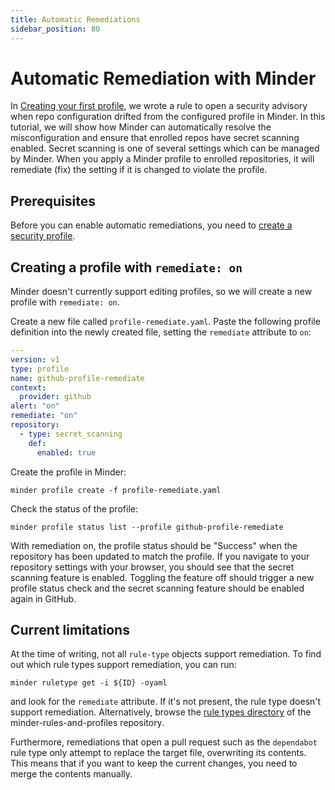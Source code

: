 ```yaml
---
title: Automatic Remediations
sidebar_position: 80
---
```


# Automatic Remediation with Minder

In [Creating your first profile](./first_profile.md), we wrote a rule to open a
security advisory when repo configuration drifted from the configured profile
in Minder.  In this tutorial, we will show how Minder can automatically
resolve the misconfiguration and ensure that enrolled repos have secret
scanning enabled.  Secret scanning is one of several settings which can be
managed by Minder.  When you apply a Minder profile to enrolled repositories,
it will remediate (fix) the setting if it is changed to violate the profile.

## Prerequisites

Before you can enable automatic remediations, you need to [create a security profile](first_profile).

## Creating a profile with `remediate: on`

Minder doesn't currently support editing profiles, so we will create a new profile with `remediate: on`.

Create a new file called `profile-remediate.yaml`.
Paste the following profile definition into the newly created file, setting the `remediate` attribute to `on`:
```yaml
---
version: v1
type: profile
name: github-profile-remediate
context:
  provider: github
alert: "on"
remediate: "on"
repository:
  - type: secret_scanning
    def:
      enabled: true
```

Create the profile in Minder:
```
minder profile create -f profile-remediate.yaml
```

Check the status of the profile:
```
minder profile status list --profile github-profile-remediate
```

With remediation on, the profile status should be "Success" when the repository has been updated to match the profile.
If you navigate to your repository settings with your browser, you should see that the secret scanning
feature is enabled. Toggling the feature off should trigger a new profile status check and the
secret scanning feature should be enabled again in GitHub.

## Current limitations
At the time of writing, not all `rule-type` objects support remediation. To find out which
rule types support remediation, you can run:
```shell
minder ruletype get -i ${ID} -oyaml
```
and look for the `remediate` attribute. If it's not present, the rule type doesn't support
remediation. Alternatively, browse the [rule types directory](https://github.com/stacklok/minder-rules-and-profiles/tree/main/rule-types/github)
of the minder-rules-and-profiles repository.

Furthermore, remediations that open a pull request such as the `dependabot` rule type only attempt
to replace the target file, overwriting its contents. This means that if you want to keep the current
changes, you need to merge the contents manually.
